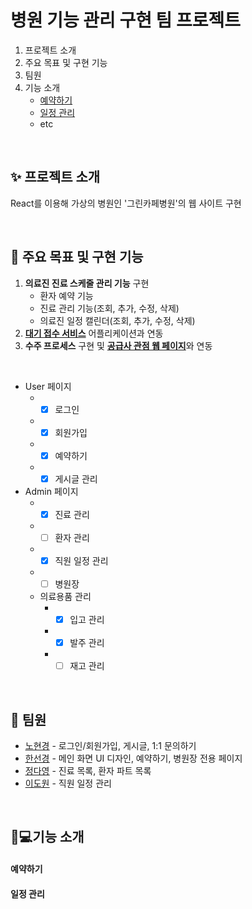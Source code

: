 # 병원 기능 관리 구현 팀 프로젝트
1. 프로젝트 소개
2. 주요 목표 및 구현 기능
3. 팀원
4. 기능 소개
   - [예약하기](#예약하기)
   - [일정 관리](#일정-관리)
   - etc

</br>

## ✨ 프로젝트 소개
React를 이용해 가상의 병원인 '그린카페병원'의 웹 사이트 구현

</br>

## 📌 주요 목표 및 구현 기능
1. **의료진 진료 스케줄 관리 기능** 구현
    - 환자 예약 기능
    - 진료 관리 기능(조회, 추가, 수정, 삭제)
    - 의료진 일정 캘린더(조회, 추가, 수정, 삭제)
2. <u>**대기 접수 서비스**</u> 어플리케이션과 연동
3. **수주 프로세스** 구현 및 <u>**공급사 관점 웹 페이지**</u>와 연동

</br>

- User 페이지 
  - - [x] 로그인
  - - [x] 회원가입
  - - [x] 예약하기
  - - [x] 게시글 관리
- Admin 페이지
  - - [x] 진료 관리
  - - [ ] 환자 관리
  - - [x] 직원 일정 관리
  - - [ ] 병원장
  - 의료용품 관리
    - - [x] 입고 관리
    - - [x] 발주 관리
    - - [ ] 재고 관리

</br>

## 👬 팀원
- [<u>노현경</u>](https://github.com/nohk1113) - 로그인/회원가입, 게시글, 1:1 문의하기
- [<u>한선경</u>](https://github.com/sunkh964)  - 메인 화면 UI 디자인, 예약하기, 병원장 전용 페이지
- [<u>정다영</u>](https://github.com/da9630jj) - 진료 목록, 환자 파트 목록
- [<u>이도원</u>](https://github.com/nubbp) - 직원 일정 관리


</br>

## 🔧💻기능 소개

#### 예약하기


#### 일정 관리
